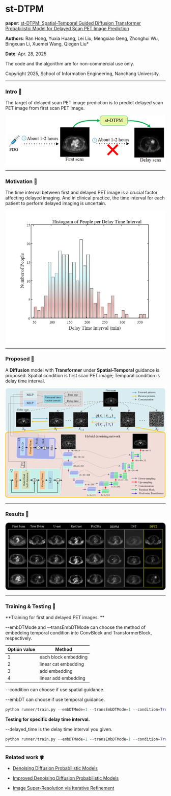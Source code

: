# st-DTPM

**paper**:  [st-DTPM: Spatial-Temporal Guided Diffusion Transformer Probabilistic Model for Delayed Scan PET Image Prediction](https://arxiv.org/abs/2410.22732)

**Authors**: Ran Hong, Yuxia Huang, Lei Liu, Mengxiao Geng, Zhonghui Wu, Bingxuan Li, Xuemei Wang, Qiegen Liu*

**Date**: Apr. 28, 2025

The code and the algorithm are for non-commercial use only.

Copyright 2025, School of Information Engineering, Nanchang University.

----

### Intro :cherry_blossom:

The target of delayed scan PET image prediction is to predict delayed scan PET image from first scan PET image.

![target](./assert/intro.bmp)

----

### Motivation :tulip:

The time interval between first and delayed PET image is a crucial factor affecting delayed imaging. And in clinical practice, the time interval for each patient to perform delayed imaging is uncertain.

![](./assert/NoP.jpg)

----

### Proposed :sunflower:

A **Diffusion** model with **Transformer** under **Spatial-Temporal** guidance is proposed. Spatial condition is first scan PET image; Temporal condition is delay time interval.

![model](./assert/st-DTPM.png)

----

### Results :maple_leaf:

![result](./assert/results.png)

----

### Training & Testing :evergreen_tree:

**Training for first and delayed PET images. **

--embDTMode and --transEmbDTMode can choose the method of embedding temporal condition into ConvBlock and TransformerBlock, respectively.

| Option value | Method               |
| ------------ | -------------------- |
| 1            | each block embedding |
| 2            | linear cat embedding |
| 3            | add embedding        |
| 4            | linear add embedding |

--condition can choose if use spatial guidance.

--embDT can choose if use temporal guidance.

```python
python runner/train.py --embDTMode=1 --transEmbDTMode=1 --condition=True --embDT=True --runType="train"
```

**Testing for specific delay time interval.**

--delayed_time is the delay time interval you given.

```python
python runner/train.py --embDTMode=1 --transEmbDTMode=1 --condition=True --embDT=True --runType="train" --delayed_time=120
```

----

### Related work :four_leaf_clover:

- [Denoising Diffusion Probabilistic Models](https://arxiv.org/abs/2006.11239)

- [Improved Denoising Diffusion Probabilistic Models](https://arxiv.org/abs/2102.09672)

- [Image Super-Resolution via Iterative Refinement](https://arxiv.org/abs/2104.07636)



